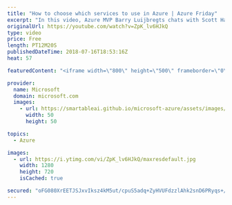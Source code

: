 ```yaml
---
title: "How to choose which services to use in Azure | Azure Friday"
excerpt: "In this video, Azure MVP Barry Luijbregts chats with Scott Hanselman about how he goes about choosing the right services in Azure to run his applications and store his data.   For more information, see:  • Overview of Azure services https://aka.ms/azfr/435/01  • Pluralsight course: Microsoft Azure for"
originalUrl: https://youtube.com/watch?v=ZpK_lv6HJkQ
type: video
price: Free
length: PT12M20S
publishedDateTime: 2018-07-16T18:53:16Z
heat: 57

featuredContent: "<iframe width=\"800\" height=\"500\" frameborder=\"0\" src=\"https://www.youtube.com/embed/ZpK_lv6HJkQ\" allow=\"accelerometer; autoplay; encrypted-media; gyroscope; picture-in-picture\" allowfullscreen></iframe>"

provider:
  name: Microsoft
  domain: microsoft.com
  images:
    - url: https://smartableai.github.io/microsoft-azure/assets/images/organizations/microsoft.com-50x50.jpg
      width: 50
      height: 50

topics:
  - Azure

images:
  - url: https://i.ytimg.com/vi/ZpK_lv6HJkQ/maxresdefault.jpg
    width: 1280
    height: 720
    isCached: true

secured: "oFG080XrEETJSJxvIksz4kM5ut/cpuS5adq+ZyHVUFdzzlAhk2snD6PRyqs+/jwW+CKfQWBZgO/8MupozDDALhwbfwVM7hg8sW2x2DZ2k2hKmEFsW5ZjK3TT1vMEdPUYU1cNEd+1DT6Zd33ynPsHECcBRTWaCXAsYcKXJuklMcW/d6EXh+hEj2Xb/FGdtzJbelTYBkRxayPQs3YDYad4yIIvJW64bsr7L4mGgDqdwYMfmNtnSJQrxlDbd0zMoaQw2uP1Hc5dw1fvvwsNyxN6GqpeoBEaLKT083Mxjju/4zdkUYn09GbD8E0UgONsfX8Rnvz/MZjGpJFaF7SFJJIR1TOyZ+G7jO2FiEx/dZb9rs3R++3lOINeOjHOpYgV/va2CiwiVK8xu583zrOeybrwhoIL/L9fUpv3OU+4KsAyaSI=;9NVSiDjTgQam4WHYkzCddg=="
---
```


